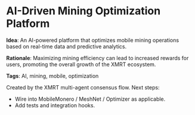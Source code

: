 # AI-Driven Mining Optimization Platform

**Idea**: An AI-powered platform that optimizes mobile mining operations based on real-time data and predictive analytics.

**Rationale**: Maximizing mining efficiency can lead to increased rewards for users, promoting the overall growth of the XMRT ecosystem.

**Tags**: AI, mining, mobile, optimization

Created by the XMRT multi-agent consensus flow.
Next steps:
- Wire into MobileMonero / MeshNet / Optimizer as applicable.
- Add tests and integration hooks.
